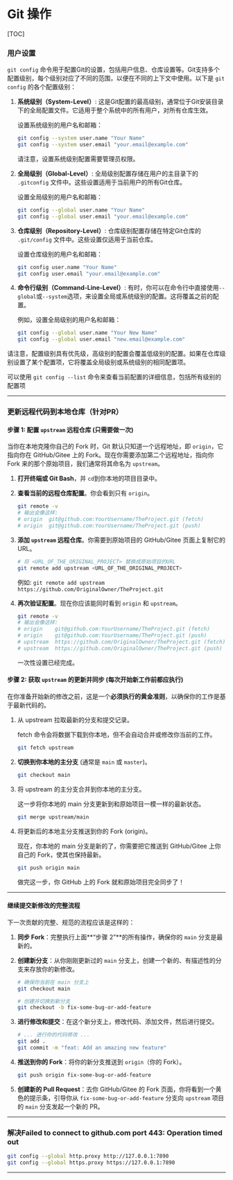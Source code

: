 # Git 操作

[TOC]

### 用户设置

`git config` 命令用于配置Git的设置，包括用户信息、仓库设置等。Git支持多个配置级别，每个级别对应了不同的范围，以便在不同的上下文中使用。以下是 `git config` 的各个配置级别：

1. **系统级别（System-Level）**:
   这是Git配置的最高级别，通常位于Git安装目录下的全局配置文件。它适用于整个系统中的所有用户，对所有仓库生效。

   设置系统级别的用户名和邮箱：

     ```bash
   git config --system user.name "Your Name"
   git config --system user.email "your.email@example.com"
     ```

   请注意，设置系统级别配置需要管理员权限。

2. **全局级别（Global-Level）**:
   全局级别配置存储在用户的主目录下的 `.gitconfig` 文件中。这些设置适用于当前用户的所有Git仓库。

   设置全局级别的用户名和邮箱：

     ```bash
   git config --global user.name "Your Name"
   git config --global user.email "your.email@example.com"
     ```

3. **仓库级别（Repository-Level）**:
   仓库级别配置存储在特定Git仓库的 `.git/config` 文件中。这些设置仅适用于当前仓库。

   设置仓库级别的用户名和邮箱：

     ```bash
   git config user.name "Your Name"
   git config user.email "your.email@example.com"
     ```

4. **命令行级别（Command-Line-Level）**:
   有时，你可以在命令行中直接使用`--global`或`--system`选项，来设置全局或系统级别的配置。这将覆盖之前的配置。

   例如，设置全局级别的用户名和邮箱：

     ```bash
   git config --global user.name "Your New Name"
   git config --global user.email "new.email@example.com"
     ```

请注意，配置级别具有优先级，高级别的配置会覆盖低级别的配置。如果在仓库级别设置了某个配置项，它将覆盖全局级别或系统级别的相同配置项。

可以使用 `git config --list` 命令来查看当前配置的详细信息，包括所有级别的配置项

___



### 更新远程代码到本地仓库（针对PR）

#### 步骤 1: 配置 `upstream` 远程仓库 (只需要做一次)

当你在本地克隆你自己的 Fork 时，Git 默认只知道一个远程地址，即 `origin`，它指向你在 GitHub/Gitee 上的 Fork。现在你需要添加第二个远程地址，指向你 Fork 来的那个原始项目，我们通常将其命名为 `upstream`。

1. **打开终端或 Git Bash**，并 `cd`到你本地的项目目录中。

2. **查看当前的远程仓库配置**。你会看到只有 `origin`。

   ```Bash
   git remote -v
   # 输出会像这样:
   # origin  git@github.com:YourUsername/TheProject.git (fetch)
   # origin  git@github.com:YourUsername/TheProject.git (push)
   ```

3. **添加 `upstream` 远程仓库**。你需要到原始项目的 GitHub/Gitee 页面上复制它的 URL。

   ```Bash
   # 将 <URL_OF_THE_ORIGINAL_PROJECT> 替换成原始项目的URL
   git remote add upstream <URL_OF_THE_ORIGINAL_PROJECT>
   ```

   例如: `git remote add upstream https://github.com/OriginalOwner/TheProject.git`

4. **再次验证配置**。现在你应该能同时看到 `origin` 和 `upstream`。

   ```Bash
   git remote -v
   # 输出会像这样:
   # origin    git@github.com:YourUsername/TheProject.git (fetch)
   # origin    git@github.com:YourUsername/TheProject.git (push)
   # upstream  https://github.com/OriginalOwner/TheProject.git (fetch)
   # upstream  https://github.com/OriginalOwner/TheProject.git (push)
   ```

   一次性设置已经完成。



#### 步骤 2: 获取 `upstream` 的更新并同步 (每次开始新工作前都应执行)

在你准备开始新的修改之前，这是一个**必须执行的黄金准则**，以确保你的工作是基于最新代码的。

1. 从 upstream 拉取最新的分支和提交记录。

   fetch 命令会将数据下载到你本地，但不会自动合并或修改你当前的工作。

   ```Bash
   git fetch upstream
   ```

2. **切换到你本地的主分支** (通常是 `main` 或 `master`)。

   ```Bash
   git checkout main
   ```

3. 将 upstream 的主分支合并到你本地的主分支。

   这一步将你本地的 main 分支更新到和原始项目一模一样的最新状态。

   ```Bash
   git merge upstream/main
   ```

4. 将更新后的本地主分支推送到你的 Fork (origin)。

   现在，你本地的 main 分支是新的了，你需要把它推送到 GitHub/Gitee 上你自己的 Fork，使其也保持最新。

   ```Bash
   git push origin main
   ```

   做完这一步，你 GitHub 上的 Fork 就和原始项目完全同步了！

___



#### 继续提交新修改的完整流程

下一次贡献的完整、规范的流程应该是这样的：

1. **同步 Fork**：完整执行上面**“步骤 2”**的所有操作，确保你的 `main` 分支是最新的。

2. **创建新分支**：从你刚刚更新过的 `main` 分支上，创建一个新的、有描述性的分支来存放你的新修改。

   ```Bash
   # 确保你当前在 main 分支上
   git checkout main
   
   # 创建并切换到新分支
   git checkout -b fix-some-bug-or-add-feature
   ```

3. **进行修改和提交**：在这个新分支上，修改代码、添加文件，然后进行提交。

   ```Bash
   # ... 进行你的代码修改 ...
   git add .
   git commit -m "feat: Add an amazing new feature"
   ```

4. **推送到你的 Fork**：将你的新分支推送到 `origin`（你的 Fork）。

   ```Bash
   git push origin fix-some-bug-or-add-feature
   ```

5. **创建新的 Pull Request**：去你 GitHub/Gitee 的 Fork 页面，你将看到一个黄色的提示条，引导你从 `fix-some-bug-or-add-feature` 分支向 `upstream` 项目的 `main` 分支发起一个新的 PR。

___



### 解决Failed to connect to github.com port 443: Operation timed out

```bash
git config --global http.proxy http://127.0.0.1:7890
git config --global https.proxy https://127.0.0.1:7890
```

___

